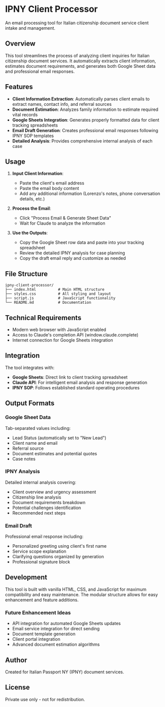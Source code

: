 # IPNY Client Processor

An email processing tool for Italian citizenship document service client intake and management.

## Overview

This tool streamlines the process of analyzing client inquiries for Italian citizenship document services. It automatically extracts client information, estimates document requirements, and generates both Google Sheet data and professional email responses.

## Features

- **Client Information Extraction**: Automatically parses client emails to extract names, contact info, and referral sources
- **Document Estimation**: Analyzes family information to estimate required vital records
- **Google Sheets Integration**: Generates properly formatted data for client tracking spreadsheets
- **Email Draft Generation**: Creates professional email responses following IPNY SOP templates
- **Detailed Analysis**: Provides comprehensive internal analysis of each case

## Usage

1. **Input Client Information**:
   - Paste the client's email address
   - Paste the email body content
   - Add any additional information (Lorenzo's notes, phone conversation details, etc.)

2. **Process the Email**:
   - Click "Process Email & Generate Sheet Data"
   - Wait for Claude to analyze the information

3. **Use the Outputs**:
   - Copy the Google Sheet row data and paste into your tracking spreadsheet
   - Review the detailed IPNY analysis for case planning
   - Copy the draft email reply and customize as needed

## File Structure

```
ipny-client-processor/
├── index.html          # Main HTML structure
├── styles.css          # All styling and layout
├── script.js           # JavaScript functionality
└── README.md           # Documentation
```

## Technical Requirements

- Modern web browser with JavaScript enabled
- Access to Claude's completion API (window.claude.complete)
- Internet connection for Google Sheets integration

## Integration

The tool integrates with:
- **Google Sheets**: Direct link to client tracking spreadsheet
- **Claude API**: For intelligent email analysis and response generation
- **IPNY SOP**: Follows established standard operating procedures

## Output Formats

### Google Sheet Data
Tab-separated values including:
- Lead Status (automatically set to "New Lead")
- Client name and email
- Referral source
- Document estimates and potential quotes
- Case notes

### IPNY Analysis
Detailed internal analysis covering:
- Client overview and urgency assessment
- Citizenship line analysis
- Document requirements breakdown
- Potential challenges identification
- Recommended next steps

### Email Draft
Professional email response including:
- Personalized greeting using client's first name
- Service scope explanation
- Clarifying questions organized by generation
- Professional signature block

## Development

This tool is built with vanilla HTML, CSS, and JavaScript for maximum compatibility and easy maintenance. The modular structure allows for easy enhancement and feature additions.

### Future Enhancement Ideas
- API integration for automated Google Sheets updates
- Email service integration for direct sending
- Document template generation
- Client portal integration
- Advanced document estimation algorithms

## Author

Created for Italian Passport NY (IPNY) document services.

## License

Private use only - not for redistribution.
